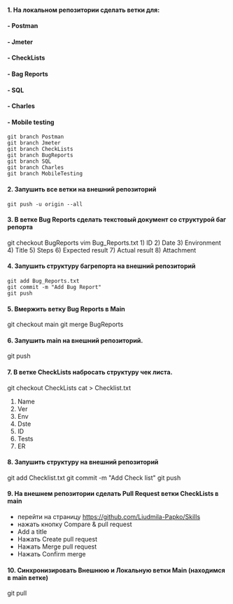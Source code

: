 #### 1. На локальном репозитории сделать ветки для:
#### - Postman
#### - Jmeter
#### - CheckLists
#### - Bag Reports
#### - SQL
#### - Charles
#### - Mobile testing 
    git branch Postman
    git branch Jmeter
    git branch CheckLists
    git branch BugReports
    git branch SQL
    git branch Charles
    git branch MobileTesting
#### 2. Запушить все ветки на внешний репозиторий
    git push -u origin --all
#### 3. В ветке Bug Reports сделать текстовый документ со структурой баг репорта
git checkout BugReports
vim Bug_Reports.txt
    1) ID
    2) Date
    3) Environment
    4) Title
    5) Steps
    6) Expected result
    7) Actual result
    8) Attachment

#### 4. Запушить структуру багрепорта на внешний репозиторий
    git add Bug_Reports.txt
    git commit -m "Add Bug Report"
    git push
#### 5. Вмержить ветку Bug Reports в Main
git checkout main
git merge BugReports
#### 6. Запушить main на внешний репозиторий.
git push
#### 7. В ветке CheckLists набросать структуру чек листа.
git checkout CheckLists
cat > Checklist.txt
1) Name
2) Ver
3) Env
4) Dste
5) ID
6) Tests
7) ER
#### 8. Запушить структуру на внешний репозиторий
git add Checklist.txt
git commit -m "Add Check list"
git push
#### 9. На внешнем репозитории сделать Pull Request ветки CheckLists в main
- перейти на страницу https://github.com/Liudmila-Papko/Skills
- нажать кнопку Compare & pull request
- Add a title
- Нажать Create pull request
- Нажать Merge pull request
- Нажать Confirm merge
#### 10. Синхронизировать Внешнюю и Локальную ветки Main (находимся в main ветке)
git pull

